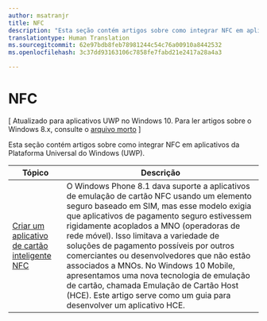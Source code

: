 ```yaml
---
author: msatranjr
title: NFC
description: "Esta seção contém artigos sobre como integrar NFC em aplicativos da Plataforma Universal do Windows (UWP)."
translationtype: Human Translation
ms.sourcegitcommit: 62e97bdb8feb78981244c54c76a00910a8442532
ms.openlocfilehash: 3c37dd93163106c7858fe7fabd21e2417a28a4a3

---
```

# NFC

\[ Atualizado para aplicativos UWP no Windows 10. Para ler artigos sobre o Windows 8.x, consulte o [arquivo morto](http://go.microsoft.com/fwlink/p/?linkid=619132) \]

Esta seção contém artigos sobre como integrar NFC em aplicativos da Plataforma Universal do Windows (UWP).

|Tópico |Descrição|
|--------|------------------|
| [Criar um aplicativo de cartão inteligente NFC](host-card-emulation.md)   | O Windows Phone 8.1 dava suporte a aplicativos de emulação de cartão NFC usando um elemento seguro baseado em SIM, mas esse modelo exigia que aplicativos de pagamento seguro estivessem rigidamente acoplados a MNO (operadoras de rede móvel). Isso limitava a variedade de soluções de pagamento possíveis por outros comerciantes ou desenvolvedores que não estão associados a MNOs. No Windows 10 Mobile, apresentamos uma nova tecnologia de emulação de cartão, chamada Emulação de Cartão Host (HCE). Este artigo serve como um guia para desenvolver um aplicativo HCE.   |


<!--HONumber=Aug16_HO3-->


